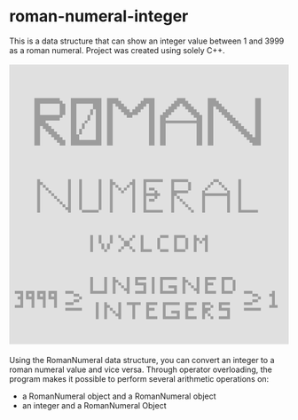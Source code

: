 # roman-numeral-integer
This is a data structure that can show an integer value between 1 and 3999 as a roman numeral.
Project was created using solely C++.
<br><br>
![](roman_numeral_logo.png)
<br><br>
Using the RomanNumeral data structure, you can convert an integer to a roman numeral value and vice versa.
Through operator overloading, the program makes it possible to perform several arithmetic operations on:
- a RomanNumeral object and a RomanNumeral object
- an integer and a RomanNumeral Object
